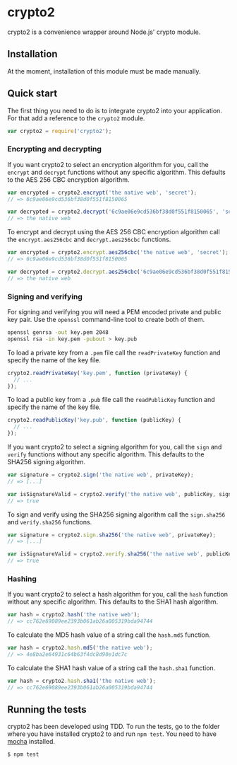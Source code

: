 # crypto2

crypto2 is a convenience wrapper around Node.js' crypto module.

## Installation

At the moment, installation of this module must be made manually.

## Quick start

The first thing you need to do is to integrate crypto2 into your application. For that add a reference to the `crypto2` module.

```javascript
var crypto2 = require('crypto2');
```

### Encrypting and decrypting

If you want crypto2 to select an encryption algorithm for you, call the `encrypt` and `decrypt` functions without any specific algorithm. This defaults to the AES 256 CBC encryption algorithm.

```javascript
var encrypted = crypto2.encrypt('the native web', 'secret');
// => 6c9ae06e9cd536bf38d0f551f8150065

var decrypted = crypto2.decrypt('6c9ae06e9cd536bf38d0f551f8150065', 'secret');
// => the native web
```

To encrypt and decrypt using the AES 256 CBC encryption algorithm call the `encrypt.aes256cbc` and `decrypt.aes256cbc` functions.

```javascript
var encrypted = crypto2.encrypt.aes256cbc('the native web', 'secret');
// => 6c9ae06e9cd536bf38d0f551f8150065

var decrypted = crypto2.decrypt.aes256cbc('6c9ae06e9cd536bf38d0f551f8150065', 'secret');
// => the native web
```

### Signing and verifying

For signing and verifying you will need a PEM encoded private and public key pair. Use the `openssl` command-line tool to create both of them.

```bash
openssl genrsa -out key.pem 2048
openssl rsa -in key.pem -pubout > key.pub
```

To load a private key from a `.pem` file call the `readPrivateKey` function and specify the name of the key file.

```javascript
crypto2.readPrivateKey('key.pem', function (privateKey) {
  // ...
});
```

To load a public key from a `.pub` file call the `readPublicKey` function and specify the name of the key file.

```javascript
crypto2.readPublicKey('key.pub', function (publicKey) {
  // ...
});
```

If you want crypto2 to select a signing algorithm for you, call the `sign` and `verify` functions without any specific algorithm. This defaults to the SHA256 signing algorithm.

```javascript
var signature = crypto2.sign('the native web', privateKey);
// => [...]

var isSignatureValid = crypto2.verify('the native web', publicKey, signature);
// => true
```

To sign and verify using the SHA256 signing algorithm call the `sign.sha256` and `verify.sha256` functions.

```javascript
var signature = crypto2.sign.sha256('the native web', privateKey);
// => [...]

var isSignatureValid = crypto2.verify.sha256('the native web', publicKey, signature);
// => true
```

### Hashing

If you want crypto2 to select a hash algorithm for you, call the `hash` function without any specific algorithm. This defaults to the SHA1 hash algorithm.

```javascript
var hash = crypto2.hash('the native web');
// => cc762e69089ee2393b061ab26a005319bda94744
```

To calculate the MD5 hash value of a string call the `hash.md5` function.

```javascript
var hash = crypto2.hash.md5('the native web');
// => 4e8ba2e64931c64b63f4dc8d90e1dc7c
```

To calculate the SHA1 hash value of a string call the `hash.sha1` function.

```javascript
var hash = crypto2.hash.sha1('the native web');
// => cc762e69089ee2393b061ab26a005319bda94744
```

## Running the tests

crypto2 has been developed using TDD. To run the tests, go to the folder where you have installed crypto2 to and run `npm test`. You need to have [mocha](https://github.com/visionmedia/mocha) installed.

    $ npm test